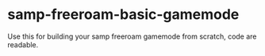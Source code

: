 # samp-freeroam-basic-gamemode
Use this for building your samp freeroam gamemode from scratch, code are readable.

